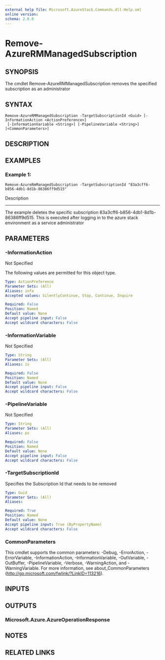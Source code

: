 ```yaml
---
external help file: Microsoft.AzureStack.Commands.dll-Help.xml
online version: 
schema: 2.0.0
---
```


# Remove-AzureRMManagedSubscription

## SYNOPSIS
The cmdlet Remove-AzureRMManagedSubscription removes the specified subscription as an administrator

## SYNTAX

```
Remove-AzureRMManagedSubscription -TargetSubscriptionId <Guid> [-InformationAction <ActionPreference>]
 [-InformationVariable <String>] [-PipelineVariable <String>] [<CommonParameters>]
```

## DESCRIPTION

## EXAMPLES

### Example 1:
```
Remove-AzureRmManagedSubscription -TargetSubscriptionId "83a3cff6-b856-4db1-8d1b-86386ff9d515"
```

Description

-----------

The example deletes the specific subscription 83a3cff6-b856-4db1-8d1b-86386ff9d515.
This is executed after logging in to the azure stack environment as a service administrator

## PARAMETERS

### -InformationAction
Not Specified

The following values are permitted for this object type.

```yaml
Type: ActionPreference
Parameter Sets: (All)
Aliases: infa
Accepted values: SilentlyContinue, Stop, Continue, Inquire

Required: False
Position: Named
Default value: None
Accept pipeline input: False
Accept wildcard characters: False
```

### -InformationVariable
Not Specified

```yaml
Type: String
Parameter Sets: (All)
Aliases: iv

Required: False
Position: Named
Default value: None
Accept pipeline input: False
Accept wildcard characters: False
```

### -PipelineVariable
Not Specified

```yaml
Type: String
Parameter Sets: (All)
Aliases: pv

Required: False
Position: Named
Default value: None
Accept pipeline input: False
Accept wildcard characters: False
```

### -TargetSubscriptionId
Specifies the Subscription Id that needs to be removed

```yaml
Type: Guid
Parameter Sets: (All)
Aliases: 

Required: True
Position: Named
Default value: None
Accept pipeline input: True (ByPropertyName)
Accept wildcard characters: False
```

### CommonParameters
This cmdlet supports the common parameters: -Debug, -ErrorAction, -ErrorVariable, -InformationAction, -InformationVariable, -OutVariable, -OutBuffer, -PipelineVariable, -Verbose, -WarningAction, and -WarningVariable. For more information, see about_CommonParameters (http://go.microsoft.com/fwlink/?LinkID=113216).

## INPUTS

## OUTPUTS

### Microsoft.Azure.AzureOperationResponse

## NOTES

## RELATED LINKS

